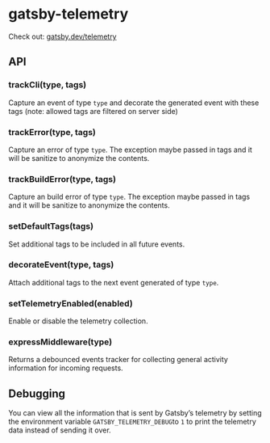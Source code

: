 # gatsby-telemetry

Check out: [gatsby.dev/telemetry](https://gatsby.dev/telemetry)

## API

### trackCli(type, tags)

Capture an event of type `type` and decorate the generated event with these tags (note: allowed tags are filtered on server side)

### trackError(type, tags)

Capture an error of type `type`. The exception maybe passed in tags and it will be sanitize to anonymize the contents.

### trackBuildError(type, tags)

Capture an build error of type `type`. The exception maybe passed in tags and it will be sanitize to anonymize the contents.

### setDefaultTags(tags)

Set additional tags to be included in all future events.

### decorateEvent(type, tags)

Attach additional tags to the next event generated of type `type`.

### setTelemetryEnabled(enabled)

Enable or disable the telemetry collection.

### expressMiddleware(type)

Returns a debounced events tracker for collecting general activity information for incoming requests.

## Debugging

You can view all the information that is sent by Gatsby’s telemetry by setting the environment variable `GATSBY_TELEMETRY_DEBUG`to `1` to print the telemetry data instead of sending it over.

